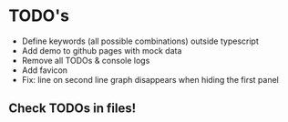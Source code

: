 
# TODO's

- Define keywords (all possible combinations) outside typescript
- Add demo to github pages with mock data
- Remove all TODOs & console logs
- Add favicon
- Fix: line on second line graph disappears when hiding the first panel

## Check TODOs in files!
